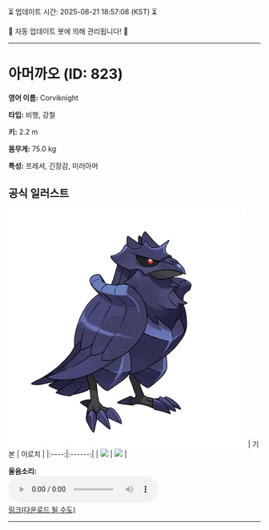 
⏳ 업데이트 시간: 2025-08-21 18:57:08 (KST) ⏳

🤖 자동 업데이트 봇에 의해 관리됩니다! 🤖

---

# 아머까오 (ID: 823)
**영어 이름:** Corviknight

**타입:** 비행, 강철

**키:** 2.2 m

**몸무게:** 75.0 kg

**특성:** 프레셔, 긴장감, 미러아머

## 공식 일러스트
![](https://raw.githubusercontent.com/PokeAPI/sprites/master/sprites/pokemon/other/official-artwork/823.png)
| 기본 | 이로치 |
|:----:|:------:|
| <img src="http://play.pokemonshowdown.com/sprites/ani/corviknight.gif" width="200"> | <img src="http://play.pokemonshowdown.com/sprites/ani-shiny/corviknight.gif" width="200"> |

**울음소리:**<br><audio controls src="https://raw.githubusercontent.com/PokeAPI/cries/main/cries/pokemon/latest/823.ogg"></audio><br> [링크(다운로드 될 수도)](https://raw.githubusercontent.com/PokeAPI/cries/main/cries/pokemon/latest/823.ogg)


---

